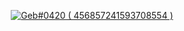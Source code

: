 
<p align="center" ## Me <img src= "https://cdn.discordapp.com/emojis/894175687878017055.png?size=80" alt='stats' width="20px">

<p align="center" ![](https://komarev.com/ghpvc/?username=gebwyd&color=4224FF)    

<p align="center">
  <a href="https://discord.com/users/456857241593708554">
     <img src="https://discord.c99.nl/widget/theme-1/456857241593708554.png" alt="Geb#0420 ( 456857241593708554 )"/>
       </a>
</p>
